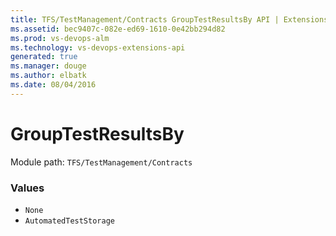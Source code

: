 ```yaml
---
title: TFS/TestManagement/Contracts GroupTestResultsBy API | Extensions for Visual Studio Team Services
ms.assetid: bec9407c-082e-ed69-1610-0e42bb294d82
ms.prod: vs-devops-alm
ms.technology: vs-devops-extensions-api
generated: true
ms.manager: douge
ms.author: elbatk
ms.date: 08/04/2016
---
```


# GroupTestResultsBy

Module path: `TFS/TestManagement/Contracts`

### Values

* `None` 
* `AutomatedTestStorage` 
